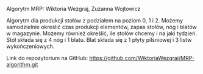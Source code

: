 Algorytm MRP: Wiktoria Wezgraj, Zuzanna Wojtowicz

Algorytm dla produkcji stołów z podziałem na poziom 0, 1 i 2. 
Możemy samodzielnie określić czas produkcji elementów, zapas stołów, nóg i blatów w magazynie.
Możemy również określić, ile stołów chcemy i na jaki tydzień. 
Stół składa się z 4 nóg i 1 blatu.
Blat składa się z 1 płyty pilśniowej i 3 listw wykończeniowych.

Link do repozytorium na GitHub: https://github.com/WiktoriaWezgraj/MRP-algorithm.git
